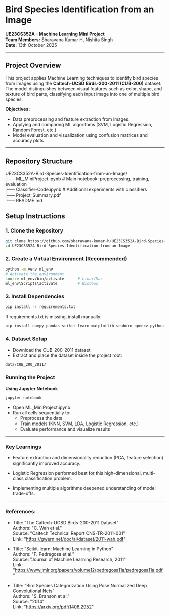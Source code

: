 # Bird Species Identification from an Image

**UE23CS352A – Machine Learning Mini Project**  
**Team Members:** Sharavana Kumar H, Nishita Singh  
**Date:** 13th October 2025  

---

## Project Overview

This project applies Machine Learning techniques to identify bird species from images using the **Caltech-UCSD Birds-200-2011 (CUB-200)** dataset.  
The model distinguishes between visual features such as color, shape, and texture of bird parts, classifying each input image into one of multiple bird species.

**Objectives:**

- Data preprocessing and feature extraction from images  
- Applying and comparing ML algorithms (SVM, Logistic Regression, Random Forest, etc.)  
- Model evaluation and visualization using confusion matrices and accuracy plots  

---

## Repository Structure
UE23CS352A-Bird-Species-Identification-from-an-Image/                                                                                                                                                             
├── ML_MiniProject.ipynb # Main notebook: preprocessing, training, evaluation                                                                                                                                     
├── Classifier-Code.ipynb # Additional experiments with classifiers                                                                                                                                                                                                                                                                                                                                         
├── Project_Summary.pdf                                                                                                                                                                                           
└── README.md 

## Setup Instructions

### 1. Clone the Repository
```bash
git clone https://github.com/sharavana-kumar-h/UE23CS352A-Bird-Species-Identification-from-an-Image.git
cd UE23CS352A-Bird-Species-Identification-from-an-Image
```
### 2. Create a Virtual Environment (Recommended)
```bash
python -m venv ml_env
# Activate the environment
source ml_env/bin/activate      # Linux/Mac
ml_env\Scripts\activate         # Windows
```
### 3. Install Dependencies
```bash
pip install -r requirements.txt
```
If requirements.txt is missing, install manually:

```bash
pip install numpy pandas scikit-learn matplotlib seaborn opencv-python
```
### 4. Dataset Setup

- Download the CUB-200-2011 dataset
- Extract and place the dataset inside the project root:

```bash
data/CUB_200_2011/
```

### Running the Project
**Using Jupyter Notebook**
```bash
jupyter notebook
```
- Open ML_MiniProject.ipynb
- Run all cells sequentially to:
  - Preprocess the data
  - Train models (KNN, SVM, LDA, Logistic Regression, etc.)
  - Evaluate performance and visualize results

---

### Key Learnings

- Feature extraction and dimensionality reduction (PCA, feature selection) significantly improved accuracy.

- Logistic Regression performed best for this high-dimensional, multi-class classification problem.

- Implementing multiple algorithms deepened understanding of model trade-offs.

---

### References:
  - Title: "The Caltech-UCSD Birds-200-2011 Dataset"                                                                                                                                                             
    Authors: "C. Wah et al."                                                                                                                                                                                     
    Source: "Caltech Technical Report CNS-TR-2011-001"                                                                                                                                                           
    Link: "https://gwern.net/doc/ai/dataset/2011-wah.pdf"                                                                                                                                                        

  - Title: "Scikit-learn: Machine Learning in Python"                                                                                                                                                            
    Authors: "F. Pedregosa et al."                                                                                                                                                                               
    Source: "Journal of Machine Learning Research, 2011"                                                                                                                                                         
    Link: "https://www.jmlr.org/papers/volume12/pedregosa11a/pedregosa11a.pdf"                                                                                                                                                                                                                                                                                            

  - Title: "Bird Species Categorization Using Pose Normalized Deep Convolutional Nets"                                                                                                                           
    Authors: "S. Branson et al."                                                                                                                                                                                 
    Source: "2014"                                                                                                                                                                                               
    Link: "https://arxiv.org/pdf/1406.2952"                                                                                                                                                                      

